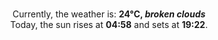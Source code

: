 <p  align="center"><br/>Currently, the weather is: <b> 24°C, <i>broken clouds</i></b></br>Today, the sun rises at <b>04:58</b> and sets at <b>19:22</b>.</p>